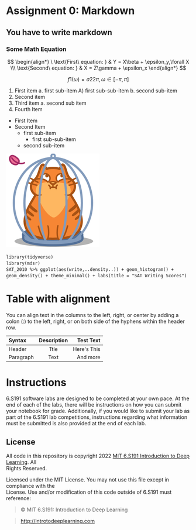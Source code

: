 # Assignment 0: Markdown
## You have to write markdown
### Some Math Equation 

$$ 
\begin{align*}
\ \text{First\ equation: } & Y = X\beta + \epsilon_y,\forall X 
\\\ \text{Second\ equation: } & X = Z\gamma + \epsilon_x
\end{align*}
$$

$$ f1(ω)=σ22π, ω∈[−π,π] $$

1. First item a. first sub-item A) first sub-sub-item b. second sub-item
2. Second item
3. Third item a. second sub item
4. Fourth Item
* First Item
* Second Item
  * first sub-item
    * first sub-sub-item
  * second sub-item
 
 
 ![cat](https://github.com/RahatSiddique2001/LocalRepo/blob/main/assignmentPic.png)
 
 
`library(tidyverse)`    
`library(mdsr)`    
`SAT_2010 %>% ggplot(aes(write,..density..)) + geom_histogram() +`    
`geom_density() + theme_minimal() + labs(title = "SAT Writing Scores")`

# Table with alignment

You can align text in the columns to the left, right, or center by adding a colon (:) to the left, right, or on both side of the hyphens within the header row.


| Syntax        | Description   | Test Text  |
|:------------  |:-------------:| ----------:|
| Header        |  Ttle         | Here's This|
|  Paragraph    | Text          |   And more |

# Instructions

6.S191 software labs are designed to be completed at your own pace. At the end of each
of the labs, there will be instructions on how you can submit your notebook for grade.
Additionally, if you would like to submit your lab as part of the 6.S191 lab competitions,
instructions regarding what information must be submitted is also provided at the end of
each lab.

## License

All code in this repository is copyright 2022 [MIT 6.S191 Introduction to Deep Learning](http://introtodeeplearning.com). All    
Rights Reserved.    

Licensed under the MIT License. You may not use this file except in compliance with the    
License. Use and/or modification of this code outside of 6.S191 must reference:  

>© MIT 6.S191: Introduction to Deep Learning

>http://introtodeeplearning.com
